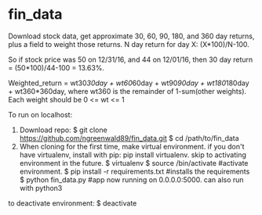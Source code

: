 # fin_data
Download stock data, get approximate 30, 60, 90, 180, and 360 day returns, plus a field to weight those returns.
N day return for day X: (X*100)/N-100.

So if stock price was 50 on 12/31/16, and 44 on 12/01/16, then 30 day return = (50*100)/44-100 = 13.63%.

Weighted_return = wt30*30day + wt60*60day + wt90*90day + wt180*180day + wt360*360day, where wt360 is the remainder of 1-sum(other weights). Each weight should be 0 <= wt <= 1

To run on localhost:
1. Download repo: 
$ git clone https://github.com/ngreenwald89/fin_data.git
$ cd /path/to/fin_data
2. When cloning for the first time, make virtual environment. if you don't have virtualenv, install with pip: pip install virtualenv. skip to activating environment in the future.
$ virtualenv <env directory name>
$ source <env directory name>/bin/activate #activate environment.
$ pip install -r requirements.txt #installs the requirements
$ python fin_data.py #app now running on 0.0.0.0:5000. can also run with python3

to deactivate environment:
$ deactivate
